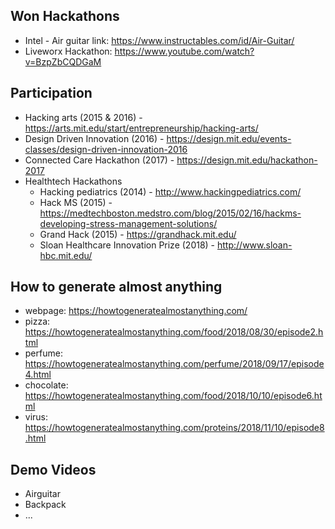 ## Won Hackathons

- Intel - Air guitar link: https://www.instructables.com/id/Air-Guitar/
- Liveworx Hackathon: https://www.youtube.com/watch?v=BzpZbCQDGaM

## Participation

- Hacking arts (2015 & 2016) - https://arts.mit.edu/start/entrepreneurship/hacking-arts/
- Design Driven Innovation (2016) - https://design.mit.edu/events-classes/design-driven-innovation-2016
- Connected Care Hackathon (2017) - https://design.mit.edu/hackathon-2017
- Healthtech Hackathons
  - Hacking pediatrics (2014) - http://www.hackingpediatrics.com/
  - Hack MS (2015) - https://medtechboston.medstro.com/blog/2015/02/16/hackms-developing-stress-management-solutions/
  - Grand Hack (2015) - https://grandhack.mit.edu/
  - Sloan Healthcare Innovation Prize (2018) - http://www.sloan-hbc.mit.edu/

## How to generate almost anything

- webpage: https://howtogeneratealmostanything.com/
- pizza: https://howtogeneratealmostanything.com/food/2018/08/30/episode2.html
- perfume: https://howtogeneratealmostanything.com/perfume/2018/09/17/episode4.html
- chocolate: https://howtogeneratealmostanything.com/food/2018/10/10/episode6.html
- virus: https://howtogeneratealmostanything.com/proteins/2018/11/10/episode8.html

## Demo Videos

- Airguitar
- Backpack
- ...
